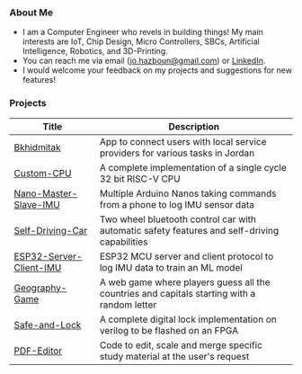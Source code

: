 ### About Me

- I am a Computer Engineer who revels in building things! My main interests are IoT, Chip Design, Micro Controllers, SBCs, Artificial Intelligence, Robotics, and 3D-Printing.
- You can reach me via email (jo.hazboun@gmail.com) or [LinkedIn](https://www.linkedin.com/in/johnny-hazboun/).
- I would welcome your feedback on my projects and suggestions for new features!

### Projects

| Title | Description |
| --- | --- | 
| [Bkhidmitak](https://github.com/Anmijo/Bkhidmitak) | App to connect users with local service providers for various tasks in Jordan |
| [Custom-CPU](https://github.com/Anmijo/Custom-RISC-V-CPU) | A complete implementation of a single cycle 32 bit RISC-V CPU |
| [Nano-Master-Slave-IMU](https://github.com/Anmijo/Nano-Master-Slave-IMU) | Multiple Arduino Nanos taking commands from a phone to log IMU sensor data | 
| [Self-Driving-Car](https://github.com/Anmijo/Self-Driving-Car) | Two wheel bluetooth control car with automatic safety features and self-driving capabilities |
| [ESP32-Server-Client-IMU](https://github.com/Anmijo/ESP32-Server-Client-IMU) | ESP32 MCU server and client protocol to log IMU data to train an ML model |
| [Geography-Game](https://github.com/Anmijo/Geography-Game) | A web game where players guess all the countries and capitals starting with a random letter |
| [Safe-and-Lock](https://github.com/Anmijo/digital-lock) | A complete digital lock implementation on verilog to be flashed on an FPGA |
| [PDF-Editor](https://github.com/Anmijo/pdf-editor) | Code to edit, scale and merge specific study material at the user's request |




<!--
**Anmijo/Anmijo** is a ✨ _special_ ✨ repository because its `README.md` (this file) appears on your GitHub profile.

Here are some ideas to get you started:

- 🔭 I’m currently working on ...
- 🌱 I’m currently learning ...
- 👯 I’m looking to collaborate on ...
- 🤔 I’m looking for help with ...
- 💬 Ask me about ...
- 📫 How to reach me: ...
- 😄 Pronouns: ...
- ⚡ Fun fact: ...
-->
